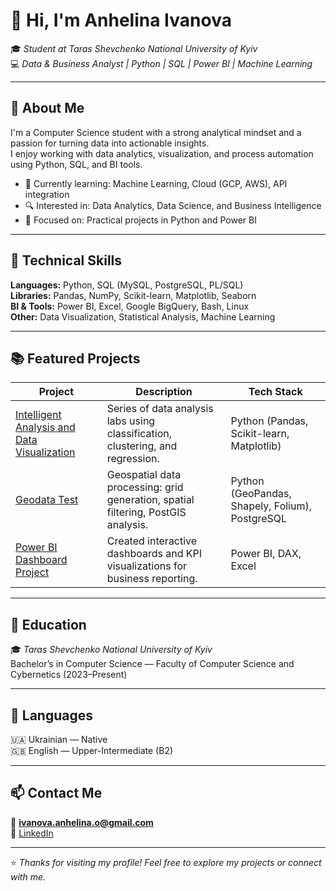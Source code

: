 # 👋 Hi, I'm Anhelina Ivanova  

🎓 *Student at Taras Shevchenko National University of Kyiv*  
💻 *Data & Business Analyst | Python | SQL | Power BI | Machine Learning*  

---

## 🚀 About Me
I'm a Computer Science student with a strong analytical mindset and a passion for turning data into actionable insights.  
I enjoy working with data analytics, visualization, and process automation using Python, SQL, and BI tools.

- 🌱 Currently learning: Machine Learning, Cloud (GCP, AWS), API integration  
- 🔍 Interested in: Data Analytics, Data Science, and Business Intelligence  
- 🧠 Focused on: Practical projects in Python and Power BI  

---

## 🧩 Technical Skills
**Languages:** Python, SQL (MySQL, PostgreSQL, PL/SQL)  
**Libraries:** Pandas, NumPy, Scikit-learn, Matplotlib, Seaborn  
**BI & Tools:** Power BI, Excel, Google BigQuery, Bash, Linux  
**Other:** Data Visualization, Statistical Analysis, Machine Learning  

---

## 📚 Featured Projects
| Project | Description | Tech Stack |
|----------|--------------|-------------|
| [Intelligent Analysis and Data Visualization](https://github.com/Abiliger/Intelligent-analysis-and-data-visualization) | Series of data analysis labs using classification, clustering, and regression. | Python (Pandas, Scikit-learn, Matplotlib) |
| [Geodata Test](https://github.com/Abiliger/vodafone-geodata-test) | Geospatial data processing: grid generation, spatial filtering, PostGIS analysis. | Python (GeoPandas, Shapely, Folium), PostgreSQL |
| [Power BI Dashboard Project](https://github.com/Abiliger/powerbi-dashboard) | Created interactive dashboards and KPI visualizations for business reporting. | Power BI, DAX, Excel |

---

## 🧮 Education
🎓 *Taras Shevchenko National University of Kyiv*  
Bachelor’s in Computer Science — Faculty of Computer Science and Cybernetics (2023–Present)  

---

## 💬 Languages
🇺🇦 Ukrainian — Native  
🇬🇧 English — Upper-Intermediate (B2)

---

## 📫 Contact Me
📧 **[ivanova.anhelina.o@gmail.com](mailto:ivanova.anhelina.o@gmail.com)**  
🔗 [LinkedIn](www.linkedin.com/in/anhelina-ivanova-3a9a35342)

---

⭐ *Thanks for visiting my profile! Feel free to explore my projects or connect with me.*
